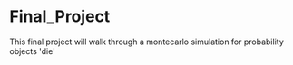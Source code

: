 # Final_Project
This final project will walk through a montecarlo simulation for probability objects 'die' 
